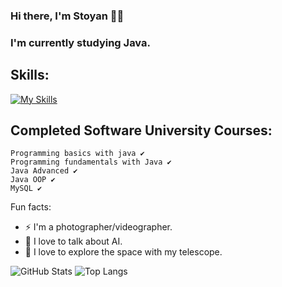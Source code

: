 ### Hi there, I'm Stoyan 🧑‍💻
### I'm currently studying Java.


  ## Skills: 
[![My Skills](https://skillicons.dev/icons?i=java,idea,mysql,regex,vscode)](https://skillicons.dev)

## Completed Software University Courses:
```
Programming basics with java ✔
Programming fundamentals with Java ✔
Java Advanced ✔
Java OOP ✔
MySQL ✔

```



  Fun facts:
 - ⚡  I'm a photographer/videographer.
 - 🤖  I love to talk about AI.
 - 🔭  I love to explore the space with my telescope.
 
 
 
 
![GitHub Stats](https://github-readme-stats.vercel.app/api?username=StoyanMihaylov99&theme=radical)
![Top Langs](https://github-readme-stats.vercel.app/api/top-langs/?username=StoyanMihaylov99&theme=radical)

 
 

